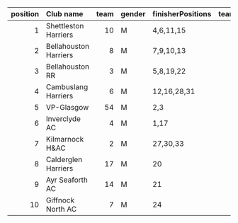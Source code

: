|   position | Club name             |   team | gender   | finisherPositions   |   teamPoints |   penaltyPoints |   totalPoints |   totalFinishers | Website                                    |
|-----------:|:----------------------|-------:|:---------|:--------------------|-------------:|----------------:|--------------:|-----------------:|:-------------------------------------------|
|          1 | Shettleston Harriers  |     10 | M        | 4,6,11,15           |           36 |               0 |            36 |                6 | http://shettlestonharriers.org.uk/         |
|          2 | Bellahouston Harriers |      8 | M        | 7,9,10,13           |           39 |               0 |            39 |                8 | http://www.bellahoustonharriers.co.uk/     |
|          3 | Bellahouston RR       |      3 | M        | 5,8,19,22           |           54 |               0 |            54 |                6 | https://www.bellahoustonroadrunners.co.uk/ |
|          4 | Cambuslang Harriers   |      6 | M        | 12,16,28,31         |           87 |               0 |            87 |                4 | https://cambuslangharriers.org/            |
|          5 | VP-Glasgow            |     54 | M        | 2,3                 |            5 |              88 |            93 |                2 | https://www.vp-glasgow.com                 |
|          6 | Inverclyde AC         |      4 | M        | 1,17                |           18 |              88 |           106 |                2 | https://www.inverclydeac.org/              |
|          7 | Kilmarnock H&AC       |      2 | M        | 27,30,33            |           90 |              44 |           134 |                3 | http://www.kilmarnockharriers.com/         |
|          8 | Calderglen Harriers   |     17 | M        | 20                  |           20 |             132 |           152 |                1 | http://www.calderglenharriers.org.uk/      |
|          9 | Ayr Seaforth AC       |     14 | M        | 21                  |           21 |             132 |           153 |                1 | https://www.ayrseaforth.co.uk/             |
|         10 | Giffnock North AC     |      7 | M        | 24                  |           24 |             132 |           156 |                1 | https://www.giffnocknorth.co.uk/           |